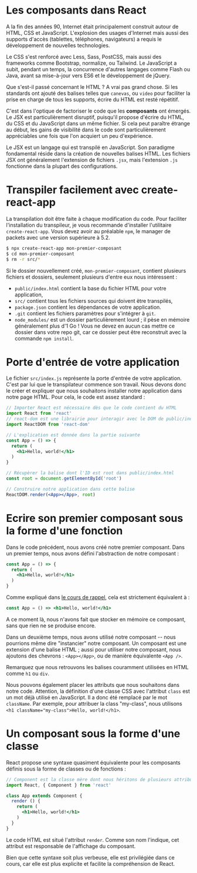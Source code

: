# Les composants dans React

A la fin des années 90, Internet était principalement construit autour de HTML, CSS et JavaScript. 
L'explosion des usages d'Internet mais aussi des supports d'accès (tablettes, téléphones, navigateurs) a requis le développement de nouvelles technologies.

Le CSS s'est renforcé avec Less, Sass, PostCSS, mais aussi des frameworks comme Bootstrap, normalize, ou Tailwind.
Le JavaScript a subit, pendant un temps, la concurrence d'autres langages comme Flash ou Java, avant sa mise-à-jour vers ES6 et le développement de jQuery.

Que s'est-il passé concernant le HTML ? A vrai pas grand chose. Si les standards ont ajouté des balises telles que `canevas`, ou `video` pour faciliter la prise en charge de tous les supports, écrire du HTML est resté répétitif.

C'est dans l'optique de factoriser le code que les **composants** ont émergés. Le JSX est particulièrement disruptif, puisqu'il propose d'écrire du HTML, du CSS et du JavaScript dans un même fichier. Si cela peut paraître étrange au début, les gains de visibilité dans le code sont particulièrement appréciables une fois que l'on acquiert un peu d'expérience.

Le JSX est un langage qui est transpilé en JavaScript. Son paradigme fondamental réside dans la création de nouvelles balises HTML.
Les fichiers JSX ont généralement l'extension de fichiers `.jsx`, mais l'extension `.js` fonctionne dans la plupart des configurations.

# Transpiler facilement avec create-react-app

La transpilation doit être faite à chaque modification du code. Pour faciliter l'installation du transpileur, je vous recommande d'installer l'utilitaire `create-react-app`. Vous devez avoir au préalable `npm`, le manager de packets avec une version supérieure à 5.2.

```bash
$ npx create-react-app mon-premier-composant
$ cd mon-premier-composant
$ rm -r src/*
```

Si le dossier nouvellement créé, `mon-premier-composant`, contient plusieurs fichiers et dossiers, seulement plusieurs d'entre eux nous intéressent :

- `public/index.html` contient la base du fichier HTML pour votre application,
- `src/` contient tous les fichiers sources qui doivent ëtre transpilés,
- `package.json` contient les dépendances de votre application. 
- `.git` contient les fichiers paramètres pour s'intégrer à `git`.
- `node_modules/` est un dossier particulièrement lourd ; il pèse en mémoire généralement plus d'1 Go ! Vous ne devez en aucun cas mettre ce dossier dans votre repo git, car ce dossier peut être reconstruit avec la commande `npm install`.

# Porte d'entrée de votre application

Le fichier `src/index.js` représente la porte d'entrée de votre application. C'est par lui que le transpilateur commence son travail.
Nous devons donc le créer et expliquer que nous souhaitons installer notre application dans notre page HTML. Pour cela, le code est assez standard :

```jsx
// Importer React est nécessaire dès que le code contient du HTML
import React from 'react'
// react-dom est une librairie pour interagir avec le DOM de public/index.html
import ReactDOM from 'react-dom'

// L'explication est donnée dans la partie suivante
const App = () => {
  return (
    <h1>Hello, world!</h1>
  )
}

// Récupèrer la balise dont l'ID est root dans public/index.html
const root = document.getElementById('root')

// Construire notre application dans cette balise
ReactDOM.render(<App></App>, root)
```


# Ecrire son premier composant sous la forme d'une fonction

Dans le code précédent, nous avons créé notre premier composant. 
Dans un premier temps, nous avons défini l'abstraction de notre composant :

```jsx
const App = () => {
  return (
    <h1>Hello, world!</h1>
  )
}
```

Comme expliqué dans [le cours de rappel](./cours/rappel.md), cela est strictement équivalent à :

```jsx
const App = () => <h1>Hello, world!</h1>
```

A ce moment là, nous n'avons fait que stocker en mémoire ce composant, sans que rien ne se produise encore. 

Dans un deuxième temps, nous avons utilisé notre composant -- nous pourrions même dire "instancier" notre composant. 
Un composant est une extension d'une balise HTML ; aussi pour utiliser notre composant, nous ajoutons des chevrons : `<App></App>`, ou de manière équivalente `<App />`.

Remarquez que nous retrouvons les balises couramment utilisées en HTML comme `h1` ou `div`.

Nous pouvons également placer les attributs que nous souhaitons dans notre code.  Attention, la définition d'une classe CSS avec l'attribut `class` est un mot déjà utilisé en JavaScript. Il a donc été remplacé par le mot `className`. Par exemple, pour attribuer la class "my-class", nous utilisons `<h1 className="my-class">Hello, world!</h1>`.

# Un composant sous la forme d'une classe

React propose une syntaxe quasiment équivalente pour les composants définis sous la forme de classes ou de fonctions : 


```jsx
// Component est la classe mère dont nous héritons de plusieurs attributs
import React, { Component } from 'react'

class App extends Component {
  render () {
    return (
      <h1>Hello, world!</h1>
    )
  }
}
```

Le code HTML est situé l'attribut `render`. Comme son nom l'indique, cet attribut est responsable de l'affichage du composant.

Bien que cette syntaxe soit plus verbeuse, elle est privilégiée dans ce cours, car elle est plus explicite et facilite la compréhension de React.

